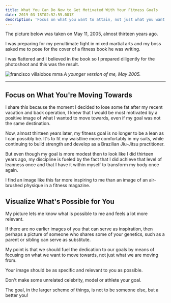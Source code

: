 ```yaml
---
title: What You Can Do Now to Get Motivated With Your Fitness Goals
date: 2019-03-18T02:52:55.081Z
description: 'Focus on what you want to attain, not just what you want to avoid.'
---
```

The picture below was taken on May 11, 2005, almost thirteen years ago.  

I was preparing for my penultimate fight in mixed martial arts and my boss asked me to pose for the cover of a fitness book he was writing.  

I was flattered and I believed in the book so I prepared diligently for the photoshoot and this was the result.

![francisco villalobos mma](/img/francisco-villalobos-mma-2005.png "francisco villalobos mma") _A younger version of me, May 2005._<hr>

## Focus on What You're Moving Towards

I share this because the moment I decided to lose some fat after my recent vacation and back operation, I knew that I would be most motivated by a positive image of what I wanted to move towards, even if my goal was not the same destination.  

Now, almost thirteen years later, my fitness goal is no longer to be a lean as I can possibly be.  It's to fit my waistline more comfortably in my suits, while continuing to build strength and develop as a Brazilian Jiu-Jitsu practitioner.  

But even though my goal is more modest then to look like I did thirteen years ago, my discipline is fueled by the fact that I did achieve that level of leanness once and that I have it within myself to transform my body once again.  

I find an image like this far more inspiring to me than an image of an air-brushed physique in a fitness magazine.  

## Visualize What's Possible for You

My picture lets me know what is possible to me and feels a lot more relevant.

If there are no earlier images of you that can serve as inspiration, then perhaps a picture of someone who shares some of your genetics, such as a parent or sibling can serve as substitute.  

My point is that we should fuel the dedication to our goals by means of focusing on what we want to move towards, not just what we are moving from.  

Your image should be as specific and relevant to you as possible.  

Don't make some unrelated celebrity, model or athlete your goal. 

The goal, in the larger scheme of things, is not to be someone else, but a better you!

